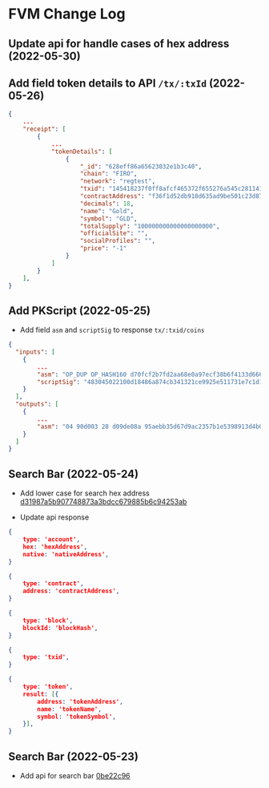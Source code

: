 # FVM Change Log

## Update api for handle cases of hex address (2022-05-30)

## Add field token details to API `/tx/:txId` (2022-05-26)

```json
{
    ...
    "receipt": [
        {
            ...
            "tokenDetails": [
                {
                    "_id": "628eff86a65623032e1b3c40",
                    "chain": "FIRO",
                    "network": "regtest",
                    "txid": "145418237f0ff8afcf465372f655276a545c281141c3e01147d84b19e33fc597",
                    "contractAddress": "f36f1d52db910d635ad9be501c23d870b129a826",
                    "decimals": 18,
                    "name": "Gold",
                    "symbol": "GLD",
                    "totalSupply": "100000000000000000000",
                    "officialSite": "",
                    "socialProfiles": "",
                    "price": "-1"
                }
            ]
        }
    ],
}
```

## Add PKScript (2022-05-25)

- Add field `asm` and `scriptSig` to response `tx/:txid/coins`

```json
{
  "inputs": [
    {   
        ...
        "asm": "OP_DUP OP_HASH160 d70fcf2b7fd2aa68e0a97ecf38b6f4133d666132 OP_EQUALVERIFY OP_CHECKSIG",
        "scriptSig": "483045022100d18486a874cb341321ce9925e511731e7c1d192c76aa6e48c5312691048ee8b4022063c1d51e961ffa4912ab9fe5e11d2760251b3ac2a9985a93eb3b36cbc12fa881012102146a439bb0b9e68c6087aa50117c5035f5c1025be2f5dff9293c70924eaa6edc"
    }
  ],
  "outputs": [
    {
        ...
        "asm": "04 90d003 28 d09de08a 95aebb35d67d9ac2357b1e5398913d4b0b43f044 OP_CALL"
    }
  ]
}
```

## Search Bar (2022-05-24)

- Add lower case for search hex address [d31987a5b907748873a3bdcc679885b6c94253ab](https://github.com/Satangtech/bitcore/commit/d31987a5b907748873a3bdcc679885b6c94253ab)

- Update api response

```json
{
    type: 'account',
    hex: 'hexAddress',
    native: 'nativeAddress',
}

{
    type: 'contract',
    address: 'contractAddress',
}

{
    type: 'block',
    blockId: 'blockHash',
}

{
    type: 'txid',
}

{
    type: 'token',
    result: [{
        address: 'tokenAddress',
        name: 'tokenName',
        symbol: 'tokenSymbol',
    }],
}
```

## Search Bar (2022-05-23)

- Add api for search bar [0be22c96](https://github.com/Satangtech/bitcore/commit/0be22c96de7abe8582b788e40065764513215e61)
